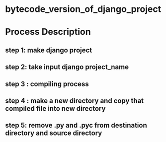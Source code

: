 # bytecode_version_of_django_project

# Process Description

## step 1: make django project
## step 2: take input django project_name
## step 3 : compiling process
## step 4 : make a new directory and copy that compiled file into new directory
## step 5: remove .py and .pyc from destination directory and source directory 
